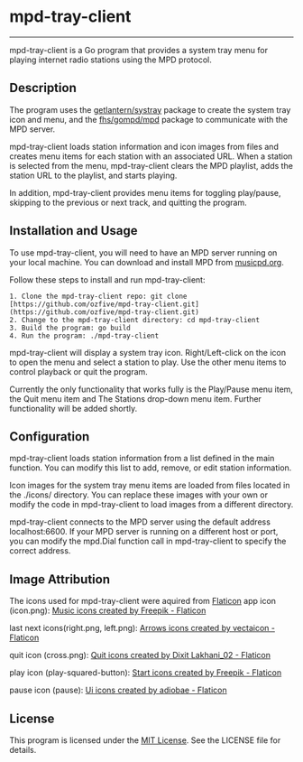 # mpd-tray-client

---

mpd-tray-client is a Go program that provides a system tray menu for playing internet radio stations using the MPD protocol.

## Description
The program uses the [getlantern/systray](https://github.com/getlantern/systray) package to create the system tray icon and menu, and the [fhs/gompd/mpd](https://github.com/fhs/gompd/tree/master/mpd) package to communicate with the MPD server.

mpd-tray-client loads station information and icon images from files and creates menu items for each station with an associated URL. When a station is selected from the menu, mpd-tray-client clears the MPD playlist, adds the station URL to the playlist, and starts playing.

In addition, mpd-tray-client provides menu items for toggling play/pause, skipping to the previous or next track, and quitting the program.

## Installation and Usage

To use mpd-tray-client, you will need to have an MPD server running on your local machine. You can download and install MPD from [musicpd.org](https://www.musicpd.org/).

Follow these steps to install and run mpd-tray-client:

    1. Clone the mpd-tray-client repo: git clone [https://github.com/ozfive/mpd-tray-client.git](https://github.com/ozfive/mpd-tray-client.git)
    2. Change to the mpd-tray-client directory: cd mpd-tray-client
    3. Build the program: go build
    4. Run the program: ./mpd-tray-client

mpd-tray-client will display a system tray icon. Right/Left-click on the icon to open the menu and select a station to play. Use the other menu items to control playback or quit the program. 

Currently the only functionality that works fully is the Play/Pause menu item, the Quit menu item and The Stations drop-down menu item. Further functionality will be added shortly.

## Configuration

mpd-tray-client loads station information from a list defined in the main function. You can modify this list to add, remove, or edit station information.

Icon images for the system tray menu items are loaded from files located in the ./icons/ directory. You can replace these images with your own or modify the code in mpd-tray-client to load images from a different directory.

mpd-tray-client connects to the MPD server using the default address localhost:6600. If your MPD server is running on a different host or port, you can modify the mpd.Dial function call in mpd-tray-client to specify the correct address.

## Image Attribution

The icons used for mpd-tray-client were aquired from [Flaticon](https://www.flaticon.com)
app icon (icon.png): [Music icons created by Freepik - Flaticon](https://www.flaticon.com/free-icons/music")

last next icons(right.png, left.png): [Arrows icons created by vectaicon - Flaticon](https://www.flaticon.com/free-icons/arrows)

quit icon (cross.png): [Quit icons created by Dixit Lakhani_02 - Flaticon](https://www.flaticon.com/free-icons/quit)

play icon (play-squared-button): [Start icons created by Freepik - Flaticon](https://www.flaticon.com/free-icons/start)

pause icon (pause): [Ui icons created by adiobae - Flaticon](https://www.flaticon.com/free-icons/ui)
## License
This program is licensed under the [MIT License](https://opensource.org/license/mit/). See the LICENSE file for details.
